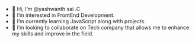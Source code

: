 - 👋 Hi, I’m @yashwanth sai .C
- 👀 I’m interested in FrontEnd Development.
- 🌱 I’m currently learning JavaScript along with projects.
- 💞️ I’m looking to collaborate on Tech company that allows me to enhance my skills and improve in the field.


<!---
yashwanth-cd/yashwanth-cd is a ✨ special ✨ repository because its `README.md` (this file) appears on your GitHub profile.
You can click the Preview link to take a look at your changes.
--->
